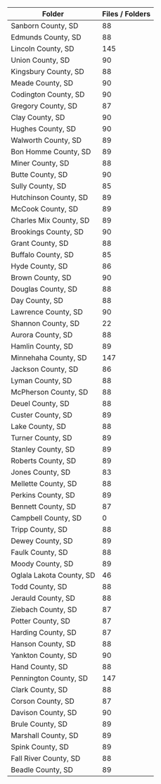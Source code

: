 | Folder                   |   Files / Folders |
|--------------------------|-------------------|
| Sanborn County, SD       |                88 |
| Edmunds County, SD       |                88 |
| Lincoln County, SD       |               145 |
| Union County, SD         |                90 |
| Kingsbury County, SD     |                88 |
| Meade County, SD         |                90 |
| Codington County, SD     |                90 |
| Gregory County, SD       |                87 |
| Clay County, SD          |                90 |
| Hughes County, SD        |                90 |
| Walworth County, SD      |                89 |
| Bon Homme County, SD     |                89 |
| Miner County, SD         |                88 |
| Butte County, SD         |                90 |
| Sully County, SD         |                85 |
| Hutchinson County, SD    |                89 |
| McCook County, SD        |                89 |
| Charles Mix County, SD   |                89 |
| Brookings County, SD     |                90 |
| Grant County, SD         |                88 |
| Buffalo County, SD       |                85 |
| Hyde County, SD          |                86 |
| Brown County, SD         |                90 |
| Douglas County, SD       |                88 |
| Day County, SD           |                88 |
| Lawrence County, SD      |                90 |
| Shannon County, SD       |                22 |
| Aurora County, SD        |                88 |
| Hamlin County, SD        |                89 |
| Minnehaha County, SD     |               147 |
| Jackson County, SD       |                86 |
| Lyman County, SD         |                88 |
| McPherson County, SD     |                88 |
| Deuel County, SD         |                88 |
| Custer County, SD        |                89 |
| Lake County, SD          |                88 |
| Turner County, SD        |                89 |
| Stanley County, SD       |                89 |
| Roberts County, SD       |                89 |
| Jones County, SD         |                83 |
| Mellette County, SD      |                88 |
| Perkins County, SD       |                89 |
| Bennett County, SD       |                87 |
| Campbell County, SD      |                 0 |
| Tripp County, SD         |                88 |
| Dewey County, SD         |                89 |
| Faulk County, SD         |                88 |
| Moody County, SD         |                89 |
| Oglala Lakota County, SD |                46 |
| Todd County, SD          |                88 |
| Jerauld County, SD       |                88 |
| Ziebach County, SD       |                87 |
| Potter County, SD        |                87 |
| Harding County, SD       |                87 |
| Hanson County, SD        |                88 |
| Yankton County, SD       |                90 |
| Hand County, SD          |                88 |
| Pennington County, SD    |               147 |
| Clark County, SD         |                88 |
| Corson County, SD        |                87 |
| Davison County, SD       |                90 |
| Brule County, SD         |                89 |
| Marshall County, SD      |                89 |
| Spink County, SD         |                89 |
| Fall River County, SD    |                88 |
| Beadle County, SD        |                89 |